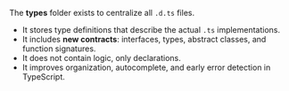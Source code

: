 The **types** folder exists to centralize all `.d.ts` files.

- It stores type definitions that describe the actual `.ts` implementations.
- It includes **new contracts**: interfaces, types, abstract classes, and function signatures.
- It does not contain logic, only declarations.
- It improves organization, autocomplete, and early error detection in TypeScript.

